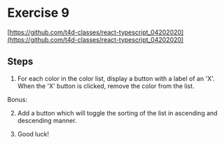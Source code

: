 # Exercise 9

[https://github.com/t4d-classes/react-typescript_04202020](https://github.com/t4d-classes/react-typescript_04202020)

## Steps

1. For each color in the color list, display a button with a label of an 'X'. When the 'X' button is clicked, remove the color from the list.

Bonus:

2. Add a button which will toggle the sorting of the list in ascending and descending manner.

3. Good luck!